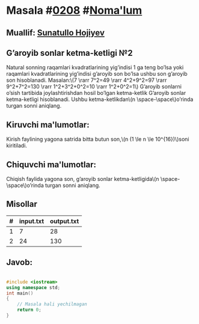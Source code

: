 
<h1>Masala #<a href="https://robocontest.uz/tasks/0208">0208</a> #<a href="https://robocontest.uz/tasks?category=1">Noma'lum</a></h1>
<h2> Muallif: <a href="https://robocontest.uz/profile/sunnat">Sunatullo Hojiyev</a></h2>
<h2>G’aroyib sonlar ketma-ketligi №2</h2>
<p>Natural sonning raqamlari kvadratlarining yig’indisi 1 ga teng bo’lsa yoki raqamlari kvadratlarining yig’indisi g’aroyib son bo’lsa ushbu son g’aroyib son hisoblanadi.
Masalan:\(7 \rarr 7^2=49 \rarr 4^2+9^2=97 \rarr 9^2+7^2=130 \rarr 1^2+3^2+0^2=10 \rarr 1^2+0^2=1\)
G’aroyib sonlarni o’sish tartibida joylashtirishdan hosil bo’lgan ketma-ketlik G’aroyib sonlar ketma-ketligi hisoblanadi.
Ushbu ketma-ketlikdan\(n \space-\space\)o’rinda turgan sonni aniqlang.</p>
<h2>Kiruvchi ma'lumotlar:</h2>
<p>Kirish faylining yagona satrida bitta butun son,\(n (1 \le n \le 10^{16})\)soni kiritiladi.</p>
<h2>Chiquvchi ma'lumotlar:</h2>
<p>Chiqish faylida yagona son, g’aroyib sonlar ketma-ketligida\(n \space-\space\)o’rinda turgan sonni aniqlang.</p>
<h2>Misollar</h2>
<table>
    <thead>
        <tr>
            <th>#</th>
            <th>input.txt</th>
            <th>output.txt</th>
        </tr>
    </thead>
    <tbody>
            <tr>
                <td>1</td>
                <td>7</td>
                <td>28</td>
            </tr>
            <tr>
                <td>2</td>
                <td>24</td>
                <td>130</td>
            </tr>
    </tbody>
    </table>
    
<h2>Javob:</h2>

######
```cpp
#include <iostream>
using namespace std;
int main()
{
    // Masala hali yechilmagan
    return 0;
}
```

